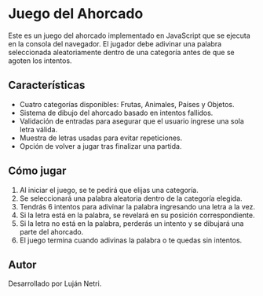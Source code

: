 # Juego del Ahorcado

Este es un juego del ahorcado implementado en JavaScript que se ejecuta en la consola del navegador. El jugador debe adivinar una palabra seleccionada aleatoriamente dentro de una categoría antes de que se agoten los intentos.

## Características
- Cuatro categorías disponibles: Frutas, Animales, Países y Objetos.
- Sistema de dibujo del ahorcado basado en intentos fallidos.
- Validación de entradas para asegurar que el usuario ingrese una sola letra válida.
- Muestra de letras usadas para evitar repeticiones.
- Opción de volver a jugar tras finalizar una partida.

## Cómo jugar
1. Al iniciar el juego, se te pedirá que elijas una categoría.
2. Se seleccionará una palabra aleatoria dentro de la categoría elegida.
3. Tendrás 6 intentos para adivinar la palabra ingresando una letra a la vez.
4. Si la letra está en la palabra, se revelará en su posición correspondiente.
5. Si la letra no está en la palabra, perderás un intento y se dibujará una parte del ahorcado.
6. El juego termina cuando adivinas la palabra o te quedas sin intentos.

## Autor
Desarrollado por Luján Netri.

